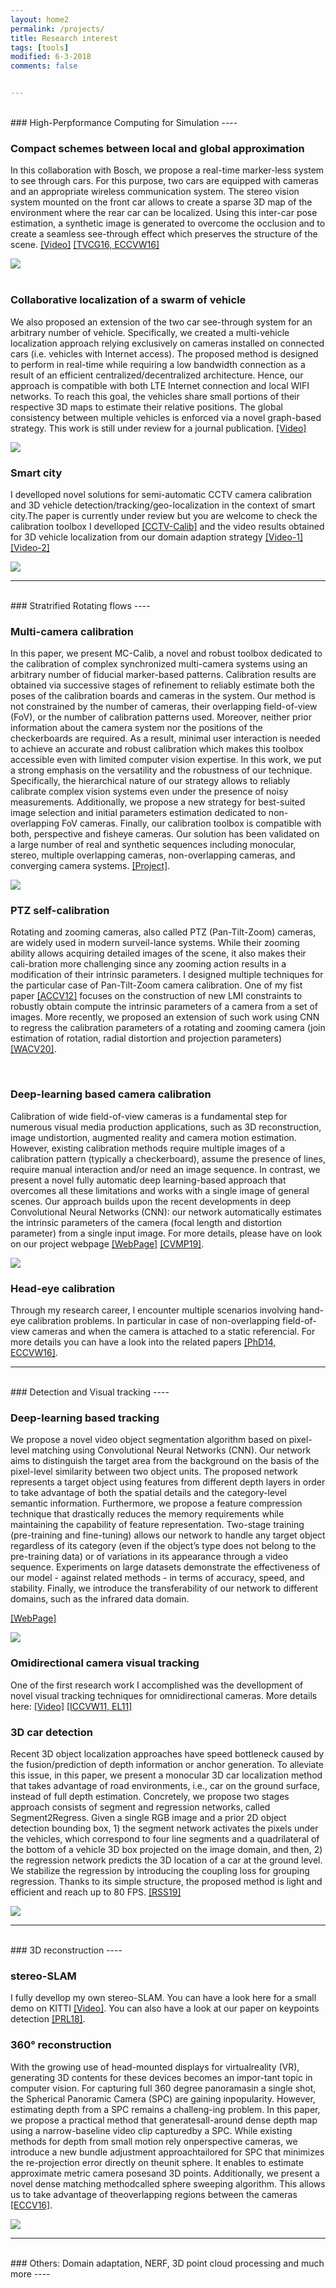 ```yaml
---
layout: home2
permalink: /projects/
title: Research interest
tags: [tools]
modified: 6-3-2018
comments: false


---
```

<br>
### High-Perpformance Computing for Simulation
----

<div class="post-container"> 
    <div class="post-content">
        <h3 class="post-title"> Compact schemes between local and global approximation  </h3>
        <p>
			In this collaboration with Bosch, we propose a real-time marker-less system to see through cars.
			For this purpose, two cars are equipped with cameras and an appropriate wireless communication system.
		    The stereo vision system mounted on the front car allows to create a sparse 3D map of the environment where the rear car can be localized.
		Using this inter-car pose estimation, a synthetic image is generated to overcome the occlusion and to create a seamless see-through effect which preserves the structure of the scene. 
 <a href="http://www.youtube.com/watch?feature=player_embedded&v=RYzgyOgVzM4">[Video]</a> 
<a href="https://www.researchgate.net/publication/305695638_A_Real-time_Augmented_Reality_System_to_See-Through_Cars">[TVCG16, </a>
<a href="https://link.springer.com/chapter/10.1007/978-3-319-48881-3_15">ECCVW16]</a>

 </p></div>
<div class="post-thumb"><img src="/images/STC-2.png" /></div>
</div>
<br />

<div class="post-container">
    <div class="post-content">
        <h3 class="post-title">Collaborative localization of a swarm of vehicle</h3>
        <p>We also proposed an extension of the two car see-through system for an arbitrary number of vehicle. Specifically, we created a multi-vehicle localization approach relying exclusively on cameras installed on connected cars (i.e. vehicles with Internet access). The proposed method is designed to perform in real-time while requiring a low bandwidth connection as a result of an efficient centralized/decentralized architecture. Hence, our approach is compatible with both LTE Internet connection and local WIFI networks. To reach this goal, the vehicles share small portions of their respective 3D maps to estimate their relative positions. The global consistency between multiple vehicles is enforced via a novel graph-based strategy. This work is still under review for a journal publication.
<a href="https://www.youtube.com/watch?v=GD7Z95bWP6k&t=38s">[Video]</a> 
</p></div>
<div class="post-thumb"><img src="/images/IllustMultiCar.png" /></div>
</div>


<div class="post-container">
    <div class="post-content">
        <h3 class="post-title"> Smart city</h3>
        <p> I develloped novel solutions for semi-automatic CCTV camera calibration and 3D vehicle detection/tracking/geo-localization in the context of smart city.The paper is currently under review but you are welcome to check the calibration toolbox I develloped <a href="https://github.com/rameau-fr/CCTV-Calib">[CCTV-Calib]</a> and the video results obtained for 3D vehicle localization from our domain adaption strategy <a href="https://www.youtube.com/watch?v=KcbXZZcCmag">[Video-1]</a> <a href="https://www.youtube.com/watch?v=24Iw_wvUmjE&t=193s">[Video-2]</a>
</p></div>
<div class="post-thumb"><img src="/images/3D_vehicles.png" /></div>
</div>


---
<br>
### Stratrified Rotating flows
----


<div class="post-container">
    <div class="post-content">
<h3 class="post-title">Multi-camera calibration</h3>
        <p> In this paper, we present MC-Calib, a novel and robust toolbox dedicated to the calibration of complex synchronized multi-camera systems using an arbitrary number of fiducial marker-based patterns. Calibration results are obtained via successive stages of refinement to reliably estimate both the poses of the calibration boards and cameras in the system. Our method is not constrained by the number of cameras, their overlapping field-of-view (FoV), or the number of calibration patterns used. Moreover, neither prior information about the camera system nor the positions of the checkerboards are required. As a result, minimal user interaction is needed to achieve an accurate and robust calibration which makes this toolbox accessible even with limited computer vision expertise. In this work, we put a strong emphasis on the versatility and the robustness of our technique. Specifically, the hierarchical nature of our strategy allows to reliably calibrate complex vision systems even under the presence of noisy measurements. Additionally, we propose a new strategy for best-suited image selection and initial parameters estimation dedicated to non-overlapping FoV cameras. Finally, our calibration toolbox is compatible with both, perspective and fisheye cameras. Our solution has been validated on a large number of real and synthetic sequences including monocular, stereo, multiple overlapping cameras, non-overlapping cameras, and converging camera systems. <a href="https://github.com/rameau-fr/MC-Calib">[Project]</a>.
</p></div>
<div class="post-thumb"><img src="/images/illustration-MCCalib.png" /></div>
</div>

<div class="post-container">
    <div class="post-content">
<h3 class="post-title">PTZ self-calibration</h3>
        <p> Rotating and zooming cameras, also called PTZ (Pan-Tilt-Zoom) cameras, are widely used in modern surveil-lance systems. While their zooming ability allows acquiring detailed images of the scene, it also makes their cali-bration more challenging since any zooming action results in a modification of their intrinsic parameters. I designed multiple techniques for the particular case of Pan-Tilt-Zoom camera calibration. One of my fist paper  <a href="https://www.researchgate.net/publication/232614240_Self-calibration_of_a_PTZ_Camera_Using_New_LMI_Constraints">[ACCV12]</a>  focuses on the construction of new LMI constraints to robustly obtain compute the intrinsic parameters of a camera from a set of images.
More recently, we proposed an extension of such work using CNN to regress the calibration parameters of a rotating and zooming camera (join estimation of rotation, radial distortion and projection parameters) <a href="http://openaccess.thecvf.com/content_WACV_2020/html/Zhang_DeepPTZ_Deep_Self-Calibration_for_PTZ_Cameras_WACV_2020_paper.html">[WACV20]</a>.
</p></div>
</div>

<br />

<div class="post-container">
    <div class="post-content">
<h3 class="post-title">Deep-learning based camera calibration</h3>
        <p>Calibration of wide field-of-view cameras is a fundamental step for numerous visual media production applications, such as 3D reconstruction, image undistortion, augmented reality and camera motion estimation. However, existing calibration methods require multiple images of a calibration pattern (typically a checkerboard), assume the presence of lines, require manual interaction and/or need an image sequence. In contrast, we present a novel fully automatic deep learning-based approach that overcomes all these limitations and works with a single image of general scenes. Our approach builds upon the recent developments in deep Convolutional Neural Networks (CNN): our network automatically estimates the intrinsic parameters of the camera (focal length and distortion parameter) from a single input image. For more details, please have on look on our project webpage 
<a href="https://github.com/alexvbogdan/DeepCalib">[WebPage]</a>
<a href="https://drive.google.com/file/d/1pZgR3wNS6Mvb87W0ixOHmEVV6tcI8d50/view">[CVMP19]</a>.
<div class="post-thumb"><img src="/images/Undistord.png"/></div>
</p></div>
</div>

<div class="post-container">
    <div class="post-content">
<h3 class="post-title">Head-eye calibration</h3>
        <p>Through my research career, I encounter multiple scenarios involving hand-eye calibration problems. In particular in case of non-overlapping field-of-view cameras and when the camera is attached to a static referencial. For more details you can have a look into the related papers 
<a href="https://tel.archives-ouvertes.fr/tel-01128289/file/2014DIJOS031.pdf">[PhD14, </a>
<a href="https://link.springer.com/chapter/10.1007/978-3-319-48881-3_15">ECCVW16]</a>.
</p></div>
</div>



---
<br>
### Detection and Visual tracking
----



<div class="post-container">
    <div class="post-content">
<h3 class="post-title">Deep-learning based tracking</h3>
        <p>We propose a novel video object segmentation algorithm based on pixel-level matching using Convolutional Neural Networks (CNN). Our network aims to distinguish the target area from the background on the basis of the pixel-level similarity between two object units. The proposed network represents a target object using features from different depth layers in order to take advantage of both the spatial details and the category-level semantic information. Furthermore, we propose a feature compression technique that drastically reduces the memory requirements while maintaining the capability of feature representation. Two-stage training (pre-training and fine-tuning) allows our network to handle any target object regardless of its category (even if the object’s type does not belong to the pre-training data) or of variations in its appearance through a video sequence. Experiments on large datasets demonstrate the effectiveness of our model - against related methods - in terms of accuracy, speed, and stability. Finally, we introduce the transferability of our network to different domains, such as the infrared data domain. 

<a href="https://jsyoon4325.wixsite.com/pix-matching">[WebPage]</a>
<div class="post-thumb"><img src="/images/DeepTrack.png" /></div> 
</p></div>
</div>


<div class="post-container">
<h3 class="post-title">Omidirectional camera visual tracking</h3>
    <div class="post-content">
        <p>One of the first research work I accomplished was the devellopment of novel visual tracking techniques for omnidirectional cameras. More details here:  
 <a href="http://www.youtube.com/watch?feature=player_embedded&v=GL33I-zMLB4">[Video]</a> 
<a href="https://hal-univ-bourgogne.archives-ouvertes.fr/file/index/docid/627905/filename/2011_rameau_omnivis.pdf">[ICCVW11, </a>
<a href="http://citeseerx.ist.psu.edu/viewdoc/download?doi=10.1.1.658.1888&rep=rep1&type=pdf">EL11]</a>
</p></div>
</div>

<div class="post-container">
    <div class="post-content">
<h3 class="post-title">3D car detection</h3>
        <p>Recent 3D object localization approaches have speed bottleneck caused by the fusion/prediction of depth information or anchor generation. To alleviate this issue, in this paper, we present a monocular 3D car localization method that takes advantage of road environments, i.e., car on the ground surface, instead of full depth estimation. Concretely, we propose two stages approach consists of segment and regression networks, called Segment2Regress. Given a single RGB image and a prior 2D object detection bounding box, 1) the segment network activates the pixels under the vehicles, which correspond to four line segments and a quadrilateral of the bottom of a vehicle 3D box projected on the image domain, and then, 2) the regression network predicts the 3D location of a car at the ground level. We stabilize the regression by introducing the coupling loss for grouping regression. Thanks to its simple structure, the proposed method is light and efficient and reach up to 80 FPS. 
<a href="http://rss2019.informatik.uni-freiburg.de/papers/0079_FI.pdf">[RSS19]</a>
<div class="post-thumb"><img src="/images/Seg2Reg.png" /></div> 
</p></div>
</div>


---
<br>
### 3D reconstruction
----


<div class="post-container">
    <div class="post-content">
        <h3 class="post-title">stereo-SLAM</h3>
        <p> I fully devellop my own stereo-SLAM. You can have a look here for a small demo on KITTI  
<a href="http://www.youtube.com/watch?feature=player_embedded&v=5g5Uu7XX_Hk">[Video]</a>.
You can also have a look at our paper on keypoints detection <a href="https://github.com/BAILOOL/ANMS-Codes">[PRL18]</a>.
 </p></div>
</div>


<div class="post-container">
    <div class="post-content">
<h3 class="post-title">360° reconstruction</h3>
<p> 
With the growing use of head-mounted displays for virtualreality (VR), generating 3D contents for these devices becomes an impor-tant topic in computer vision. For capturing full 360 degree panoramasin a single shot, the Spherical Panoramic Camera (SPC) are gaining inpopularity. However, estimating depth from a SPC remains a challeng-ing problem. In this paper, we propose a practical method that generatesall-around dense depth map using a narrow-baseline video clip capturedby a SPC. While existing methods for depth from small motion rely onperspective cameras, we introduce a new bundle adjustment approachtailored for SPC that minimizes the re-projection error directly on theunit sphere. It enables to estimate approximate metric camera posesand 3D points. Additionally, we present a novel dense matching methodcalled sphere sweeping algorithm. This allows us to take advantage of theoverlapping regions between the cameras <a href="https://sunghoonim.github.io/assets/paper/ECCV16_Allaround.pdf">[ECCV16]</a>.
<div class="post-thumb"><img src="/images/360Recon.png" /></div> 
</p></div>
</div>


---
<br>
### Others: Domain adaptation, NERF, 3D point cloud processing and much more
----



